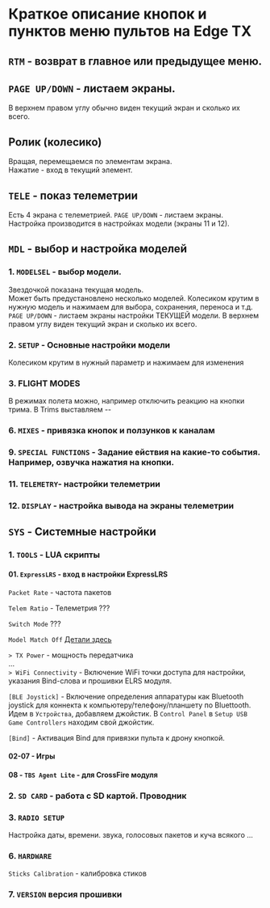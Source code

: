 # Краткое описание кнопок и пунктов меню пультов на Edge TX
## `RTM` - возврат в главное или предыдущее меню.  

## `PAGE UP/DOWN` - листаем экраны. 
В верхнем правом углу обычно виден текущий экран и сколько их всего.  

## Ролик (колесико)
Вращая, перемещаемся по элементам экрана.  
Нажатие - вход в текущий элемент.  

## `TELE` - показ телеметрии
Есть 4 экрана с телеметрией. `PAGE UP/DOWN` - листаем экраны.  
Настройка производится в настройках модели (экраны 11 и 12). 

## `MDL` - выбор и настройка моделей
### 1. `MODELSEL` - выбор модели.
Звездочкой показана текущая модель.  
Может быть предустановлено несколько моделей. 
Колесиком крутим в нужную модель и нажимаем для выбора, сохранения, переноса и т.д.
`PAGE UP/DOWN` - листаем экраны настройки ТЕКУЩЕЙ модели. В верхнем правом углу виден текущий экран и сколько их всего.  

### 2. `SETUP` - Основные настройки модели
Колесиком крутим в нужный параметр и нажимаем для изменения

### 3. FLIGHT MODES
В режимах полета можно, например отключить реакцию на кнопки трима. В Trims выставляем --

### 6. `MIXES` - привязка кнопок и ползунков к каналам

### 9. `SPECIAL FUNCTIONS` - Задание ействия на какие-то события. Например, озвучка нажатия на кнопки.

### 11. `TELEMETRY`- настройки телеметрии

### 12. `DISPLAY` - настройка вывода на экраны телеметрии

## `SYS` - Системные настройки

### 1. `TOOLS` - LUA скрипты

####  01. `ExpressLRS` - вход в настройки ExpressLRS
  `Packet Rate` - частота пакетов  
  
  `Telem Ratio` - Телеметрия ???
  
  `Switch Mode` ???
  
  `Model Match Off` [Детали здесь](https://oscarliang.com/the-power-of-model-match-in-expresslrs-and-how-to-set-up/)
  
  `> TX Power` - мощность передатчика  
  ...  
  `> WiFi Connectivity` - Включение WiFi точки доступа для настройки, указания Bind-слова и прошивки ELRS модуля.  
  
  `[BLE Joystick]` - Включение определения аппаратуры как Bluetooth joystick для коннекта к компьютеру/телефону/планшету по Bluettooth.  
      Идем в `Устройства`, добавляем джойстик. В `Control Panel` в `Setup USB Game Controllers` находим свой джойстик.  
	  
  `[Bind]` - Активация Bind для привязки пульта к дрону кнопкой.
  
####  02-07 - Игры
####  08 - `TBS Agent Lite` - для CrossFire модуля
  
### 2. `SD CARD` - работа с SD картой. Проводник
### 3. `RADIO SETUP`
Настройка даты, времени. звука, голосовых пакетов и куча всякого
...
### 6. `HARDWARE `
  `Sticks Calibration` - калибровка стиков
  
### 7. `VERSION` версия прошивки 